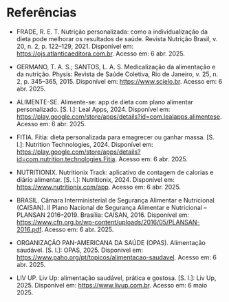 # Referências

- FRADE, R. E. T. Nutrição personalizada: como a individualização da dieta pode melhorar os resultados de saúde. Revista Nutrição Brasil, v. 20, n. 2, p. 122–129, 2021. Disponível em: https://ojs.atlanticaeditora.com.br. Acesso em: 6 abr. 2025.

- GERMANO, T. A. S.; SANTOS, L. A. S. Medicalização da alimentação e da nutrição. Physis: Revista de Saúde Coletiva, Rio de Janeiro, v. 25, n. 2, p. 345–365, 2015. Disponível em: https://www.scielo.br. Acesso em: 6 abr. 2025.
 
- ALIMENTE-SE. Alimente-se: app de dieta com plano alimentar personalizado. [S. l.]: Leal Apps, 2024. Disponível em: https://play.google.com/store/apps/details?id=com.lealapps.alimentese. Acesso em: 6 abr. 2025.

- FITIA. Fitia: dieta personalizada para emagrecer ou ganhar massa. [S. l.]: Nutrition Technologies, 2024. Disponível em: https://play.google.com/store/apps/details?id=com.nutrition.technologies.Fitia. Acesso em: 6 abr. 2025.

- NUTRITIONIX. Nutritionix Track: aplicativo de contagem de calorias e diário alimentar. [S. l.]: Nutritionix, 2024. Disponível em: https://www.nutritionix.com/app. Acesso em: 6 abr. 2025.

- BRASIL. Câmara Interministerial de Segurança Alimentar e Nutricional (CAISAN). II Plano Nacional de Segurança Alimentar e Nutricional – PLANSAN 2016–2019. Brasília: CAISAN, 2016. Disponível em: https://www.cfn.org.br/wp-content/uploads/2016/05/PLANSAN-2016.pdf. Acesso em: 6 abr. 2025.

- ORGANIZAÇÃO PAN-AMERICANA DA SAÚDE (OPAS). Alimentação saudável. [S. l.]: OPAS, 2025. Disponível em: https://www.paho.org/pt/topicos/alimentacao-saudavel. Acesso em: 6 abr. 2025.

- LIV UP. Liv Up: alimentação saudável, prática e gostosa. [S. l.]: Liv Up, 2025. Disponível em: https://www.livup.com.br. Acesso em: 6 maio 2025.
